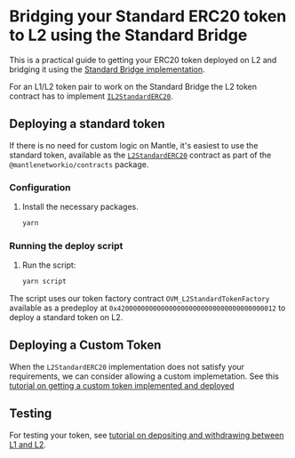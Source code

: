 # Bridging your Standard ERC20 token to L2 using the Standard Bridge

This is a practical guide to getting your ERC20 token deployed on L2 and bridging it using the
[Standard Bridge implementation](https://github.com/mantlenetworkio/mantle/blob/main/packages/contracts/contracts/L2/messaging/L2StandardBridge.sol).

For an L1/L2 token pair to work on the Standard Bridge the L2 token contract has to implement
[`IL2StandardERC20`](https://github.com/mantlenetworkio/mantle/blob/main/packages/contracts/contracts/standards/IL2StandardERC20.sol). 


## Deploying a standard token

If there is no need for custom logic on Mantle, it's easiest to use the standard token, available as the
[`L2StandardERC20`](https://github.com/mantlenetworkio/mantle/blob/main/packages/contracts/contracts/standards/L2StandardERC20.sol) contract as part of the `@mantlenetworkio/contracts` package. 

### Configuration

1. Install the necessary packages.

   ```sh
   yarn
   ```
### Running the deploy script

1. Run the script:

   ```sh
   yarn script
   ```

The script uses our token factory contract `OVM_L2StandardTokenFactory` available as a predeploy at `0x4200000000000000000000000000000000000012` to deploy a standard token on L2. 

## Deploying a Custom Token

When the `L2StandardERC20` implementation does not satisfy your requirements, we can consider allowing a custom implemetation. 
See this [tutorial on getting a custom token implemented and deployed](../standard-bridge-custom-token/README.md)

## Testing 

For testing your token, see [tutorial on depositing and withdrawing between L1 and L2](../cross-dom-bridge-erc20).

